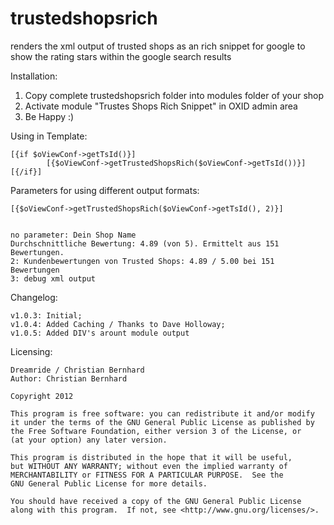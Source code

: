 trustedshopsrich
================

renders the xml output of trusted shops as an rich snippet for google to show the rating stars
within the google search results

Installation: 

1. Copy complete trustedshopsrich folder into modules folder of your shop
2. Activate module "Trustes Shops Rich Snippet" in OXID admin area
3. Be Happy :)
	
Using in Template: 

	[{if $oViewConf->getTsId()}]
    	    [{$oViewConf->getTrustedShopsRich($oViewConf->getTsId())}]
 	[{/if}]

Parameters for using different output formats:

	[{$oViewConf->getTrustedShopsRich($oViewConf->getTsId(), 2)}]


	no parameter: Dein Shop Name
	Durchschnittliche Bewertung: 4.89 (von 5). Ermittelt aus 151 Bewertungen.
	2: Kundenbewertungen von Trusted Shops: 4.89 / 5.00 bei 151 Bewertungen
	3: debug xml output
	
Changelog: 

	v1.0.3: Initial;
	v1.0.4: Added Caching / Thanks to Dave Holloway;
	v1.0.5: Added DIV's arount module output

Licensing: 

	Dreamride / Christian Bernhard
	Author: Christian Bernhard

	Copyright 2012 

    This program is free software: you can redistribute it and/or modify
    it under the terms of the GNU General Public License as published by
    the Free Software Foundation, either version 3 of the License, or
    (at your option) any later version.

    This program is distributed in the hope that it will be useful,
    but WITHOUT ANY WARRANTY; without even the implied warranty of
    MERCHANTABILITY or FITNESS FOR A PARTICULAR PURPOSE.  See the
    GNU General Public License for more details.

    You should have received a copy of the GNU General Public License
    along with this program.  If not, see <http://www.gnu.org/licenses/>.